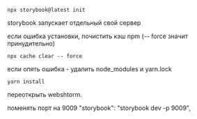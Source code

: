 
```
npx storybook@latest init
```

storybook запускает отдельный свой сервер

если ошибка установки, почистить кэш npm (-- force значит принудительно)

```
npx cache clear -- force
```

если опять ошибка - удалить node_modules и  yarn.lock
```
yarn install
```
переоткрыть webshtorm.

поменять порт на 9009 "storybook": "storybook dev -p 9009",